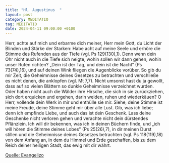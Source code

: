 ```yaml
---
title: "Hl. Augustinus  "
layout: post
category: MEDITATIO
tag: MEDITATIO
date: 2024-04-11 09:00:00 +0100
---
```

Herr, achte auf mich und erbarme dich meiner, Herr mein Gott, du Licht der Blinden und Stärke der Starken: Habe acht auf meine Seele und erhöre die Stimme des Rufenden aus der Tiefe (vgl. Ps 129(130),1). Denn wenn dein Ohr nicht auch in die Tiefe sich neigte, wohin sollen wir dann gehen, wohin unser Rufen richten?
„Dein ist der Tag, und dein ist die Nacht“ (Ps 73(74),16), und auf deinen Wink fliegen die Augenblicke vorüber.<!--more--> So gib du mir Zeit, die Geheimnisse deines Gesetzes zu betrachten und verschließe es nicht denen, die anklopfen (vgl. Mt 7,7). Nicht umsonst hast du ja gewollt, dass auf so vielen Blättern so dunkle Geheimnisse verzeichnet wurden. Oder haben nicht auch die Wälder ihre Hirsche, die sich in sie zurückziehen, sich dort erquicken und ergehen, darin weiden, ruhen und wiederkäuen? O Herr, vollende dein Werk in mir und enthülle sie mir.
Siehe, deine Stimme ist meine Freude, deine Stimme geht mir über alle Lust. Gib, was ich liebe; denn ich empfinde Liebe, und auch das ist dein Geschenk. Lass deine Geschenke nicht verloren gehen und verachte nicht dein dürstendes Pflänzlein. Ich will dir bekennen, was ich in deinen Büchern finde, und „ich will hören die Stimme deines Lobes" (Ps 25(26),7), in dir meinen Durst stillen und die Geheimnisse deines Gesetzes betrachten (vgl. Ps 118(119),18) von dem Anfang an, in dem du Himmel und Erde geschaffen, bis zu dem Reich deiner heiligen Stadt, das ewig mit dir währt.

[Quelle: Evangelizo](https://evangeliumtagfuertag.org/DE/gospel)